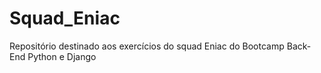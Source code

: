 # Squad_Eniac
Repositório destinado aos exercícios do squad Eniac do Bootcamp Back-End Python e Django
